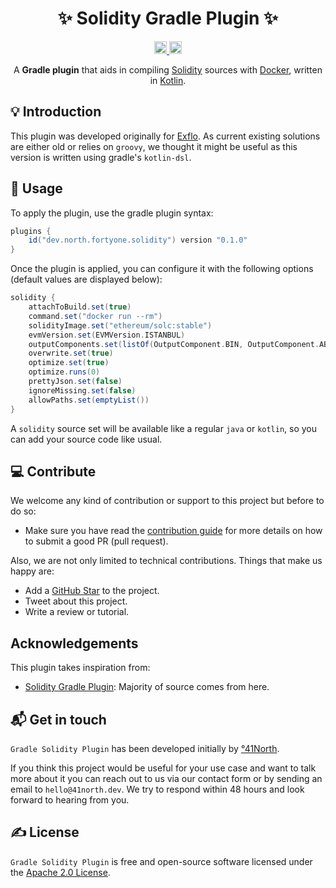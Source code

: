 <h1 align="center">✨ Solidity Gradle Plugin ✨</h1>

<p align="center">
  <a href="https://github.com/41north/solidity-gradle-plugin/workflows/build/badge.svg">
    <img alt="Build Status" height="20px" src="https://github.com/41north/solidity-gradle-plugin/workflows/build/badge.svg" />
  </a>
  <a href="https://img.shields.io/github/license/41north/solidity-gradle-plugin?style=flat-square">
    <img alt="Gradle Solidity Plugin License" height="20px" src="https://img.shields.io/github/license/41north/solidity-gradle-plugin?style=flat-square" />
  </a>
</p>

<p align="center">
    A <b>Gradle plugin</b> that aids in compiling <a href="https://solidity.readthedocs.io/en/v0.6.6/">Solidity</a> sources with <a href="https://www.docker.com/">Docker</a>, written in <a href="https://kotlinlang.org">Kotlin</a>.
</p>

## 💡 Introduction

This plugin was developed originally for [Exflo](https://github.com/41north/exflo). As current existing solutions are either old or relies on `groovy`, we thought it might be useful as this version is written using gradle's `kotlin-dsl`. 

## 🙈 Usage

To apply the plugin, use the gradle plugin syntax:

```groovy
plugins {
    id("dev.north.fortyone.solidity") version "0.1.0"
}
```

Once the plugin is applied, you can configure it with the following options (default values are displayed below):

```groovy
solidity {
    attachToBuild.set(true)
    command.set("docker run --rm")
    solidityImage.set("ethereum/solc:stable")
    evmVersion.set(EVMVersion.ISTANBUL)
    outputComponents.set(listOf(OutputComponent.BIN, OutputComponent.ABI))
    overwrite.set(true)
    optimize.set(true)
    optimize.runs(0)
    prettyJson.set(false)
    ignoreMissing.set(false)
    allowPaths.set(emptyList())
}
```

A `solidity` source set will be available like a regular `java` or `kotlin`, so you can add your source code like usual.

## 💻 Contribute

We welcome any kind of contribution or support to this project but before to do so:

* Make sure you have read the [contribution guide](/.github/CONTRIBUTING.md) for more details on how to submit a good PR (pull request).

Also, we are not only limited to technical contributions. Things that make us happy are:

* Add a [GitHub Star](https://github.com/41north/solidity-gradle-plugin/stargazers) to the project.
* Tweet about this project.
* Write a review or tutorial.

## Acknowledgements

This plugin takes inspiration from:

- [Solidity Gradle Plugin](https://github.com/web3j/solidity-gradle-plugin): Majority of source comes from here.

## 📬 Get in touch

`Gradle Solidity Plugin` has been developed initially by [°41North](https://41north.dev). 

If you think this project would be useful for your use case and want to talk more about it you can reach out to us via our contact form or by sending an email to `hello@41north.dev`. We try to respond within 48 hours and look forward to hearing from you.

## ✍️ License

`Gradle Solidity Plugin` is free and open-source software licensed under the [Apache 2.0 License](./LICENSE).

